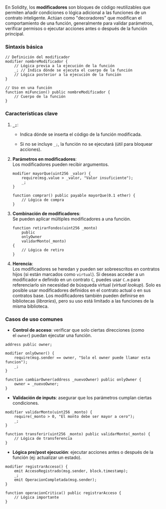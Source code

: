 En Solidity, los **modificadores** son bloques de código reutilizables que permiten añadir condiciones o lógica adicional a las funciones de un contrato inteligente. Actúan como "decoradores" que modifican el comportamiento de una función, generalmente para validar parámetros, verificar permisos o ejecutar acciones antes o después de la función principal.

### **Sintaxis básica**

```Solidity
// Definición del modificador
modifier nombreModificador {
    // Lógica previa a la ejecución de la función
    _; // Indica dónde se ejecuta el cuerpo de la función
    // Lógica posterior a la ejecución de la función
}

// Uso en una función
function miFuncion() public nombreModificador {
    // Cuerpo de la función
}
```

### **Características clave**

1. **`_;`**:
    
    - Indica dónde se inserta el código de la función modificada.
        
    - Si no se incluye `_;`, la función no se ejecutará (útil para bloquear acciones).

2. **Parámetros en modificadores**:  
	Los modificadores pueden recibir argumentos.
    
    ```Solidity
	modifier mayorQue(uint256 _valor) {
		require(msg.value > _valor, "Valor insuficiente");
		_;
	}
    
    function comprar() public payable mayorQue(0.1 ether) {
        // Lógica de compra
    }
    ```
    
3. **Combinación de modificadores**:  
    Se pueden aplicar múltiples modificadores a una función.
    
    ```Solidity
	function retirarFondos(uint256 _monto) 
		public 
		onlyOwner 
		validarMonto(_monto) 
	{
		// Lógica de retiro
	}
	```
    
4. **Herencia**:  
    Los modificadores se heredan y pueden ser sobreescritos en contratos hijos (si están marcados como `virtual`). Si deseas acceder a un modificador `m` definido en un contrato `C`, puedes usar `C.m` para referenciarlo sin necesidad de búsqueda virtual (_virtual lookup_). Solo es posible usar modificadores definidos en el contrato actual o en sus contratos base. Los modificadores también pueden definirse en bibliotecas (_libraries_), pero su uso está limitado a las funciones de la misma biblioteca.

### **Casos de uso comunes**

- **Control de acceso**: verificar que solo ciertas direcciones (como el `owner`) puedan ejecutar una función.

```Solidity
address public owner;

modifier onlyOwner() {
    require(msg.sender == owner, "Solo el owner puede llamar esta funcion");
    _;
}

function cambiarOwner(address _nuevoOwner) public onlyOwner {
    owner = _nuevoOwner;
}
```

- **Validación de inputs**: asegurar que los parámetros cumplan ciertas condiciones.

```Solidity
modifier validarMonto(uint256 _monto) {
    require(_monto > 0, "El monto debe ser mayor a cero");
    _;
}

function transferir(uint256 _monto) public validarMonto(_monto) {
    // Lógica de transferencia
}
```

- **Lógica pre/post ejecución**: ejecutar acciones antes o después de la función (ej: actualizar un estado).

```Solidity
modifier registrarAcceso() {
    emit AccesoRegistrado(msg.sender, block.timestamp);
    _;
    emit OperacionCompletada(msg.sender);
}

function operacionCritica() public registrarAcceso {
    // Lógica importante
}
```

